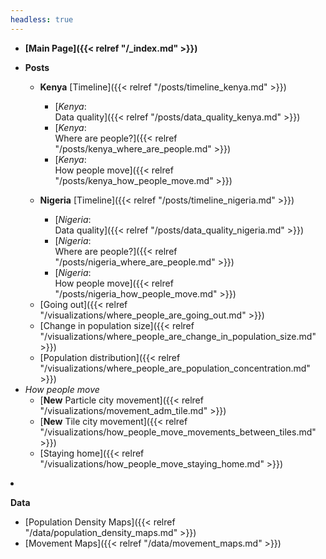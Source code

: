 ```yaml
---
headless: true
---
```


- **[Main Page]({{< relref "/_index.md" >}})**
- **Posts**
    - **Kenya**
	[Timeline]({{< relref "/posts/timeline_kenya.md" >}})

		- [*Kenya*:    
        Data quality]({{< relref "/posts/data_quality_kenya.md" >}})
		- [*Kenya*:    
        Where are people?]({{< relref "/posts/kenya_where_are_people.md" >}})
		- [*Kenya*:    
        How people move]({{< relref "/posts/kenya_how_people_move.md" >}})


	- **Nigeria**
	[Timeline]({{< relref "/posts/timeline_nigeria.md" >}})
		- [*Nigeria*:    
        Data quality]({{< relref "/posts/data_quality_nigeria.md" >}})
		- [*Nigeria*:    
        Where are people?]({{< relref "/posts/nigeria_where_are_people.md" >}})
		- [*Nigeria*:    
        How people move]({{< relref "/posts/nigeria_how_people_move.md" >}})


	<!--	
	- *Denmark*
    	- [18 - *Denmark*:   
        Back to work]({{< relref "/posts/going_to_work.md" >}})
    	- [14 - *Denmark*:   
        Population re-distributed!]({{< relref "/posts/spread_of_population.md" >}})
    	- [11 - *Denmark*:    
        What's happening in my city?]({{< relref "/posts/change_in_population_sizes.md" >}})
    	- [7 - *Denmark*:    
        Population landscape]({{< relref "/posts/population_landscape.md" >}})

		
- **Visualizations**
	- *Where people are*
		<!-- -- [Landscape]({{< relref "/visualizations/where_people_are_landscape.md" >}})-->
		- [Going out]({{< relref "/visualizations/where_people_are_going_out.md" >}})
		- [Change in population size]({{< relref "/visualizations/where_people_are_change_in_population_size.md" >}})
		- [Population distribution]({{< relref "/visualizations/where_people_are_population_concentration.md" >}})
	- *How people move*
		- [**New** Particle city movement]({{< relref "/visualizations/movement_adm_tile.md" >}})
		- [**New** Tile city movement]({{< relref "/visualizations/how_people_move_movements_between_tiles.md" >}})
		<!-- - [Distance traveled]({{< relref "/visualizations/how_people_move_distance_traveled.md" >}}) -->
		- [Staying home]({{< relref "/visualizations/how_people_move_staying_home.md" >}})
		<!-- - [Movements between municipalities]({{< relref "/visualizations/how_people_move_movements_between_municipalities.md" >}}) -->
- **Data**
	- [Population Density Maps]({{< relref "/data/population_density_maps.md" >}})
	- [Movement Maps]({{< relref "/data/movement_maps.md" >}})
<br />

